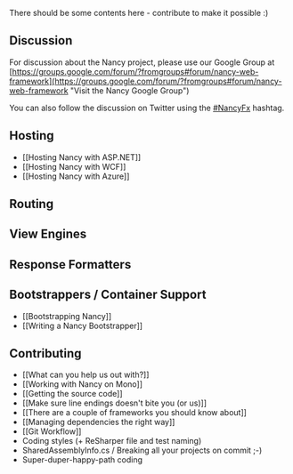 There should be some contents here - contribute to make it possible :)

## Discussion
For discussion about the Nancy project, please use our Google Group at [https://groups.google.com/forum/?fromgroups#forum/nancy-web-framework](https://groups.google.com/forum/?fromgroups#forum/nancy-web-framework "Visit the Nancy Google Group")

You can also follow the discussion on Twitter using the [#NancyFx](http://search.twitter.com/search?q=%23Nancyfx) hashtag.

## Hosting

* [[Hosting Nancy with ASP.NET]]
* [[Hosting Nancy with WCF]]
* [[Hosting Nancy with Azure]]

## Routing


## View Engines


## Response Formatters


## Bootstrappers / Container Support

* [[Bootstrapping Nancy]]
* [[Writing a Nancy Bootstrapper]]

## Contributing

* [[What can you help us out with?]]
* [[Working with Nancy on Mono]]
* [[Getting the source code]]
* [[Make sure line endings doesn't bite you (or us)]]
* [[There are a couple of frameworks you should know about]]
* [[Managing dependencies the right way]]
* [[Git Workflow]]
* Coding styles (+ ReSharper file and test naming)
* SharedAssemblyInfo.cs / Breaking all your projects on commit ;-)
* Super-duper-happy-path coding